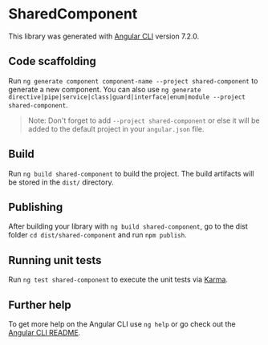 # SharedComponent

This library was generated with [Angular CLI](https://github.com/angular/angular-cli) version 7.2.0.

## Code scaffolding

Run `ng generate component component-name --project shared-component` to generate a new component. You can also use `ng generate directive|pipe|service|class|guard|interface|enum|module --project shared-component`.

> Note: Don't forget to add `--project shared-component` or else it will be added to the default project in your `angular.json` file.

## Build

Run `ng build shared-component` to build the project. The build artifacts will be stored in the `dist/` directory.

## Publishing

After building your library with `ng build shared-component`, go to the dist folder `cd dist/shared-component` and run `npm publish`.

## Running unit tests

Run `ng test shared-component` to execute the unit tests via [Karma](https://karma-runner.github.io).

## Further help

To get more help on the Angular CLI use `ng help` or go check out the [Angular CLI README](https://github.com/angular/angular-cli/blob/master/README.md).
